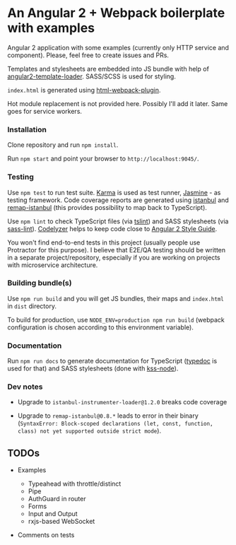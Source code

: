 # An Angular 2 + Webpack boilerplate with examples

Angular 2 application with some examples (currently only HTTP service and component). Please, feel free to create issues and PRs.

Templates and stylesheets are embedded into JS bundle with help of [angular2-template-loader](https://github.com/TheLarkInn/angular2-template-loader). SASS/SCSS is used for styling. 

`index.html` is generated using [html-webpack-plugin](https://github.com/ampedandwired/html-webpack-plugin).

Hot module replacement is not provided here. Possibly I'll add it later. Same goes for service workers.

### Installation

Clone repository and run `npm install`.

Run `npm start` and point your browser to `http://localhost:9045/`.

### Testing

Use `npm test` to run test suite. [Karma](https://github.com/karma-runner/karma) is used as test runner, [Jasmine](https://github.com/jasmine/jasmine) - as testing framework. Code coverage reports are generated using [istanbul](https://github.com/gotwarlost/istanbul) and [remap-istanbul](https://github.com/SitePen/remap-istanbul) (this provides possibility to map back to TypeScript).

Use `npm lint` to check TypeScript files (via [tslint](https://github.com/palantir/tslint)) and SASS stylesheets (via [sass-lint](https://github.com/sasstools/sass-lint)). [Codelyzer](https://github.com/mgechev/codelyzer) helps to keep code close to [Angular 2 Style Guide](https://angular.io/styleguide).

You won't find end-to-end tests in this project (usually people use Protractor for this purpose). I believe that E2E/QA testing should be written in a separate project/repository, especially if you are working on projects with microservice architecture.

### Building bundle(s)

Use `npm run build` and you will get JS bundles, their maps and `index.html` in `dist` directory.

To build for production, use `NODE_ENV=production npm run build` (webpack configuration is chosen according to this environment variable).

### Documentation

Run `npm run docs` to generate documentation for TypeScript ([typedoc](https://github.com/TypeStrong/typedoc) is used for that) and SASS stylesheets (done with [kss-node](https://github.com/kss-node/kss-node)).

### Dev notes

- Upgrade to `istanbul-instrumenter-loader@1.2.0` breaks code coverage

- Upgrade to `remap-istanbul@0.8.*` leads to error in their binary (`SyntaxError: Block-scoped declarations (let, const, function, class) not yet supported outside strict mode`).

## TODOs

- Examples
    - Typeahead with throttle/distinct
    - Pipe
    - AuthGuard in router
    - Forms
    - Input and Output
    - rxjs-based WebSocket

- Comments on tests
